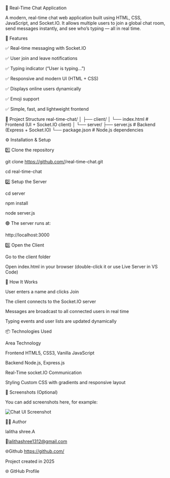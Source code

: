 💬 Real-Time Chat Application

A modern, real-time chat web application built using HTML, CSS, JavaScript, and Socket.IO.
It allows multiple users to join a global chat room, send messages instantly, and see who’s typing — all in real time.


🚀 Features

✅ Real-time messaging with Socket.IO

✅ User join and leave notifications

✅ Typing indicator (“User is typing…”)

✅ Responsive and modern UI (HTML + CSS)

✅ Displays online users dynamically

✅ Emoji support

✅ Simple, fast, and lightweight frontend


🧱 Project Structure
real-time-chat/
│
├── client/
│   └── index.html       # Frontend (UI + Socket.IO client)
│
└── server/
    ├── server.js        # Backend (Express + Socket.IO)
    └── package.json     # Node.js dependencies


⚙️ Installation & Setup

1️⃣ Clone the repository

git clone https://github.com/<your-username>/real-time-chat.git

cd real-time-chat

2️⃣ Setup the Server

cd server

npm install

node server.js


🟢 The server runs at:

http://localhost:3000

3️⃣ Open the Client

Go to the client folder

Open index.html in your browser (double-click it or use Live Server in VS Code)


🧩 How It Works

User enters a name and clicks Join

The client connects to the Socket.IO server

Messages are broadcast to all connected users in real time

Typing events and user lists are updated dynamically


📦 Technologies Used

Area	                     Technology

Frontend	          HTML5, CSS3, Vanilla JavaScript

Backend            	  Node.js, Express.js

Real-Time              socket.IO
Communication	    

Styling	             Custom CSS with gradients and responsive layout

📸 Screenshots (Optional)

You can add screenshots here, for example:

![Chat UI Screenshot](./client/screenshot.png)


🧑‍💻 Author

lalitha shree.A

📧lalithashree1312@gmail.com

🌐Github https://github.com/

Project created in 2025



🌐 GitHub Profile
